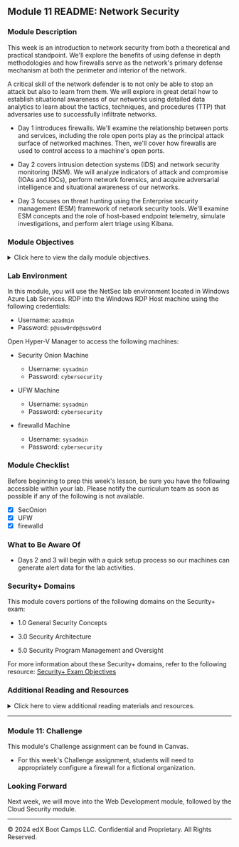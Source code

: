 
## Module 11 README: Network Security

### Module Description

This week is an introduction to network security from both a theoretical and practical standpoint. We'll explore the benefits of using defense in depth methodologies and how firewalls serve as the network's primary defense mechanism at both the perimeter and interior of the network.

A critical skill of the network defender is to not only be able to stop an attack but also to learn from them. We will explore in great detail how to establish situational awareness of our networks using detailed data analytics to learn about the tactics, techniques, and procedures (TTP) that adversaries use to successfully infiltrate networks.

- Day 1 introduces firewalls. We'll examine the relationship between ports and services, including the role open ports play as the principal attack surface of networked machines. Then, we'll cover how firewalls are used to control access to a machine's open ports.

- Day 2 covers intrusion detection systems (IDS) and network security monitoring (NSM). We will analyze indicators of attack and compromise (IOAs and IOCs), perform network forensics, and acquire adversarial intelligence and situational awareness of our networks.

- Day 3 focuses on threat hunting using the Enterprise security management (ESM) framework of network security tools. We'll examine ESM concepts and the role of host-based endpoint telemetry, simulate investigations, and perform alert triage using Kibana.

### Module Objectives 

<details>
    <summary>Click here to view the daily module objectives.</summary>

  <br>

- **Day 1:** Introduction to Firewalls and Network Security
  - Explain how open ports contribute to a computer's attack surface.
    
  - Use firewalls to protect a computer's open ports.
    
  - Develop and implement firewall policies using UFW and firewalld.

- **Day 2:** Introduction to Intrusion Detection, Snort, and Network Security Monitoring
  - Interpret and define Snort rules and alerts.
    
  - Explain how intrusion detection systems work and how they differ from firewalls.
    
  - Use Security Onion and its suite of network security monitoring tools to trace the path of network attacks.
    
  - Collect and analyze indicators of attack and indicators of compromise using NSM tools.
    
  - Apply knowledge of NSM, Snort rules, and Security Onion to establish situational awareness within a network.

- **Day 3:** Enterprise Security Management (ESM)

    - Analyze indicators of attack for persistent threats.

    - Use enterprise security management to expand an investigation.

    - Use OSSEC endpoint reporting agents as part of a host-based IDS alert system.

    - Investigate threats using various analysis tools.

    - Escalate alerts to senior incident handlers.

</details>

### Lab Environment

In this module, you will use the NetSec lab environment located in Windows Azure Lab Services. RDP into the Windows RDP Host machine using the following credentials:

  - Username: `azadmin`
  - Password: `p@ssw0rdp@ssw0rd`

Open Hyper-V Manager to access the following machines:

  - Security Onion Machine

    - Username: `sysadmin`
    - Password: `cybersecurity`

  - UFW Machine

    - Username: `sysadmin`
    - Password: `cybersecurity`

  - firewalld Machine

    - Username: `sysadmin`
    - Password: `cybersecurity`
    
### Module Checklist

Before beginning to prep this week's lesson, be sure you have the following accessible within your lab. Please notify the curriculum team as soon as possible if any of the following is not available.

- [x] SecOnion
- [x] UFW  
- [x] firewalld

### What to Be Aware Of

- Days 2 and 3 will begin with a quick setup process so our machines can generate alert data for the lab activities.

### Security+ Domains

This module covers portions of the following domains on the Security+ exam:

- 1.0 General Security Concepts

- 3.0 Security Architecture 

- 5.0 Security Program Management and Oversight

For more information about these Security+ domains, refer to the following resource: [Security+ Exam Objectives](https://assets.ctfassets.net/82ripq7fjls2/6TYWUym0Nudqa8nGEnegjG/0f9b974d3b1837fe85ab8e6553f4d623/CompTIA-Security-Plus-SY0-701-Exam-Objectives.pdf)

### Additional Reading and Resources

<details> 
<summary> Click here to view additional reading materials and resources. </summary>
</br>

These resources are provided as optional, recommended resources to supplement the concepts covered in this module.

- **Day 1 Resources**

  - [CSO: What is network security? Definition, methods, jobs & salaries](https://www.csoonline.com/article/3285651/what-is-network-security-definition-methods-jobs-and-salaries.html)

  - [Cisco: What is Network Security?](https://www.cisco.com/c/en/us/products/security/what-is-network-security.html)

  - [Cyberseek: Career Heat Map](https://www.cyberseek.org/heatmap.html)

- **Day 2 Resources**

  - [CSO: What is an intrusion detection system?](https://www.csoonline.com/article/3255632/what-is-an-intrusion-detection-system-how-an-ids-spots-threats.html)

  - [Security Onion: Documentation](https://docs.securityonion.net/en/2.4/)

  - [Security Onion: Cheat Sheet](https://docs.securityonion.net/en/2.4/cheat-sheet.html)

- **Day 3 Resources**

  - [Kaspersky: What Is an Advanced Persistent Threat (APT)?](https://www.kaspersky.com/resource-center/definitions/advanced-persistent-threats)

  - [MITRE: ATT&CK Matrix for Enterprise](https://attack.mitre.org)

</details>

---

### Module 11: Challenge

This module's Challenge assignment can be found in Canvas.
- For this week's Challenge assignment, students will need to appropriately configure a firewall for a fictional organization.

### Looking Forward 

Next week, we will move into the Web Development module, followed by the Cloud Security module. 

---

© 2024 edX Boot Camps LLC. Confidential and Proprietary. All Rights Reserved.    
